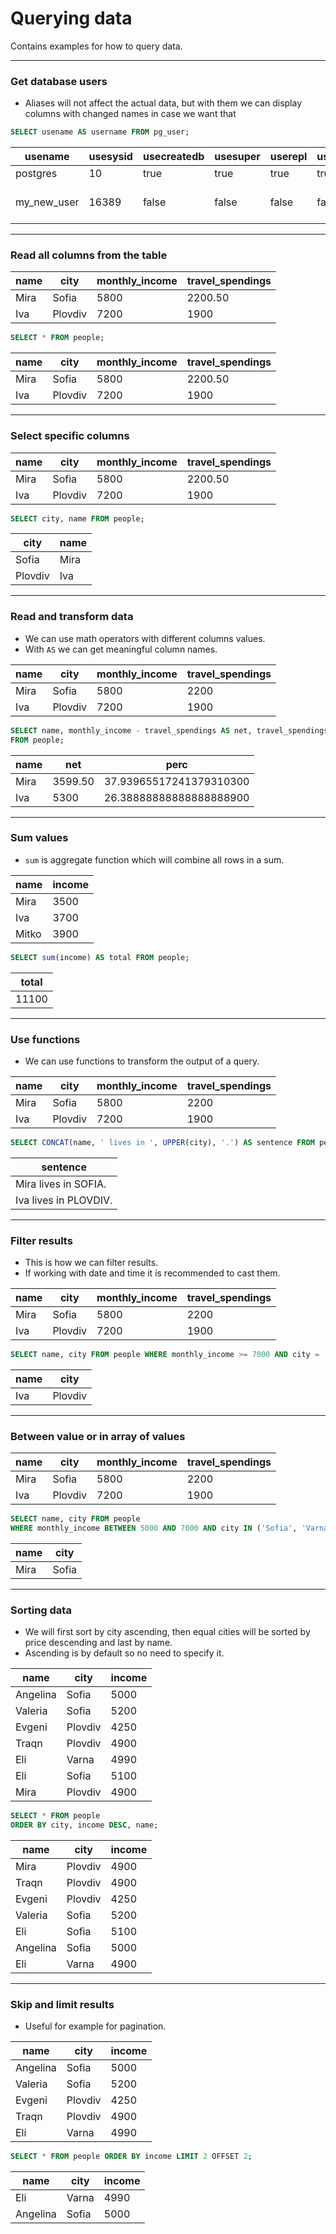 # Querying data

Contains examples for how to query data.

---

### Get database users

- Aliases will not affect the actual data, but with them we can display columns with changed names in case we want that

```sql
SELECT usename AS username FROM pg_user;
```

| usename     | usesysid | usecreatedb | usesuper | userepl | usebypassrls | passwd           | valuntil               | useconfig |
| ----------- | -------- | ----------- | -------- | ------- | ------------ | ---------------- | ---------------------- | --------- |
| postgres    | 10       | true        | true     | true    | true         | \*\*\*\*\*\*\*\* |                        |           |
| my_new_user | 16389    | false       | false    | false   | false        | \*\*\*\*\*\*\*\* | 2024-07-01 00:00:00+00 |           |

---

### Read all columns from the table

| name | city    | monthly_income | travel_spendings |
| ---- | ------- | -------------- | ---------------- |
| Mira | Sofia   | 5800           | 2200.50          |
| Iva  | Plovdiv | 7200           | 1900             |

```sql
SELECT * FROM people;
```

| name | city    | monthly_income | travel_spendings |
| ---- | ------- | -------------- | ---------------- |
| Mira | Sofia   | 5800           | 2200.50          |
| Iva  | Plovdiv | 7200           | 1900             |

---

### Select specific columns

| name | city    | monthly_income | travel_spendings |
| ---- | ------- | -------------- | ---------------- |
| Mira | Sofia   | 5800           | 2200.50          |
| Iva  | Plovdiv | 7200           | 1900             |

```sql
SELECT city, name FROM people;
```

| city    | name |
| ------- | ---- |
| Sofia   | Mira |
| Plovdiv | Iva  |

---

### Read and transform data

- We can use math operators with different columns values.
- With `AS` we can get meaningful column names.

| name | city    | monthly_income | travel_spendings |
| ---- | ------- | -------------- | ---------------- |
| Mira | Sofia   | 5800           | 2200             |
| Iva  | Plovdiv | 7200           | 1900             |

```sql
SELECT name, monthly_income - travel_spendings AS net, travel_spendings / monthly_income * 100 AS perc
FROM people;
```

| name | net     | perc                    |
| ---- | ------- | ----------------------- |
| Mira | 3599.50 | 37.93965517241379310300 |
| Iva  | 5300    | 26.38888888888888888900 |

---

### Sum values

- `sum` is aggregate function which will combine all rows in a sum.

| name  | income |
| ----- | ------ |
| Mira  | 3500   |
| Iva   | 3700   |
| Mitko | 3900   |

```sql
SELECT sum(income) AS total FROM people;
```

| total |
| ----- |
| 11100 |

---

### Use functions

- We can use functions to transform the output of a query.

| name | city    | monthly_income | travel_spendings |
| ---- | ------- | -------------- | ---------------- |
| Mira | Sofia   | 5800           | 2200             |
| Iva  | Plovdiv | 7200           | 1900             |

```sql
SELECT CONCAT(name, ' lives in ', UPPER(city), '.') AS sentence FROM people;
```

| sentence              |
| --------------------- |
| Mira lives in SOFIA.  |
| Iva lives in PLOVDIV. |

---

### Filter results

- This is how we can filter results.
- If working with date and time it is recommended to cast them.

| name | city    | monthly_income | travel_spendings |
| ---- | ------- | -------------- | ---------------- |
| Mira | Sofia   | 5800           | 2200             |
| Iva  | Plovdiv | 7200           | 1900             |

```sql
SELECT name, city FROM people WHERE monthly_income >= 7000 AND city = 'Plovdiv';
```

| name | city    |
| ---- | ------- |
| Iva  | Plovdiv |

---

### Between value or in array of values

| name | city    | monthly_income | travel_spendings |
| ---- | ------- | -------------- | ---------------- |
| Mira | Sofia   | 5800           | 2200             |
| Iva  | Plovdiv | 7200           | 1900             |

```sql
SELECT name, city FROM people
WHERE monthly_income BETWEEN 5000 AND 7000 AND city IN ('Sofia', 'Varna');
```

| name | city  |
| ---- | ----- |
| Mira | Sofia |

---

### Sorting data

- We will first sort by city ascending, then equal cities will be sorted by price descending and last by name.
- Ascending is by default so no need to specify it.

| name     | city    | income |
| -------- | ------- | ------ |
| Angelina | Sofia   | 5000   |
| Valeria  | Sofia   | 5200   |
| Evgeni   | Plovdiv | 4250   |
| Traqn    | Plovdiv | 4900   |
| Eli      | Varna   | 4990   |
| Eli      | Sofia   | 5100   |
| Mira     | Plovdiv | 4900   |

```sql
SELECT * FROM people
ORDER BY city, income DESC, name;
```

| name     | city    | income |
| -------- | ------- | ------ |
| Mira     | Plovdiv | 4900   |
| Traqn    | Plovdiv | 4900   |
| Evgeni   | Plovdiv | 4250   |
| Valeria  | Sofia   | 5200   |
| Eli      | Sofia   | 5100   |
| Angelina | Sofia   | 5000   |
| Eli      | Varna   | 4900   |

---

### Skip and limit results

- Useful for example for pagination.

| name     | city    | income |
| -------- | ------- | ------ |
| Angelina | Sofia   | 5000   |
| Valeria  | Sofia   | 5200   |
| Evgeni   | Plovdiv | 4250   |
| Traqn    | Plovdiv | 4900   |
| Eli      | Varna   | 4990   |

```sql
SELECT * FROM people ORDER BY income LIMIT 2 OFFSET 2;
```

| name     | city  | income |
| -------- | ----- | ------ |
| Eli      | Varna | 4990   |
| Angelina | Sofia | 5000   |
